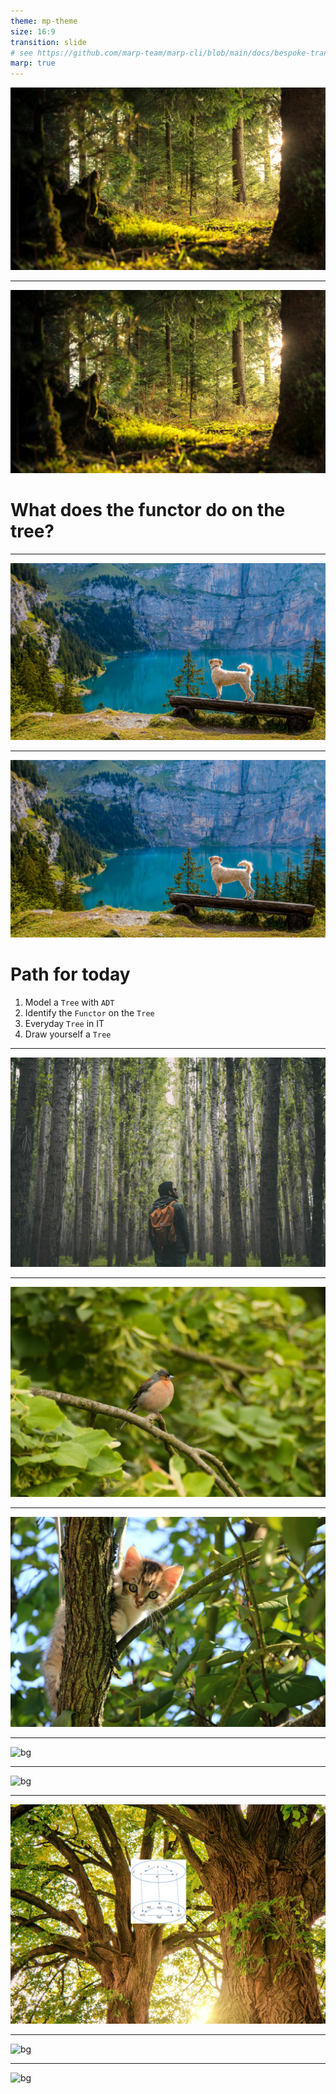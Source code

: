 ```yaml
---
theme: mp-theme
size: 16:9
transition: slide
# see https://github.com/marp-team/marp-cli/blob/main/docs/bespoke-transitions/README.md#built-in-transitions
marp: true
---
```


![bg brightness:0.7](./img/forest2.jpg)

<!-- _transition: fade -->

---

<!-- _transition: fade -->

![bg blur:5px brightness:0.5](./img/forest2.jpg)

# What does the functor do on the tree?

---
<!-- _transition: fade -->

![bg](./img/path-dog1.jpg)

---


<!-- 
![bg blur:5px brightness:0.5](./img/path-dog1.jpg)

# Path for today

1) Model a `Tree` with `ADT`
 * what is a tree
 * normal people see birds or cats on trees
 * our trees are upside down
 * and if we have a really close look, we can see a functor on them
2) Identify the `Functor` on the `Tree`
3) Everyday `Tree` in IT
 * Source code
 * Filesystem and the `tree` command
4) Drawing our own tree
 * Goal: draw a timeline of WSUG
   * First just edition names + times
   * Then subtrees with topics and authors
   * Then sub-subtrees with author details like website or socials
 * Depth first - functional approach
 * Breadth-first - imperative
 * Compile it together
 * Homework: Okasaki structure for FP breadth-first -->



![bg blur:5px brightness:0.4](./img/path-dog1.jpg)

# Path for today

1) Model a `Tree` with `ADT`
2) Identify the `Functor` on the `Tree`
3) Everyday `Tree` in IT
4) Draw yourself a `Tree`

<!-- _transition: fade -->

---
<!-- _transition: fade -->

![bg](./img/forest-backpack1.jpg)

---
<!-- _transition: fade -->

![bg](./img/bird1.jpg)

---
<!-- _transition: fade -->

![bg](./img/cat1.jpg)

---
<!-- _transition: fade -->

![bg](./img/tree-with-functor-1.jpg)

---
<!-- _transition: fade -->

![bg](./img/tree-with-functor-2.jpg)

---

![bg](./img/tree-with-functor-3.jpg)

---

<!-- _transition: drop -->

![bg](./img/tree2.jpg)

---

![bg](./img/tree2-upside-down.jpg)

